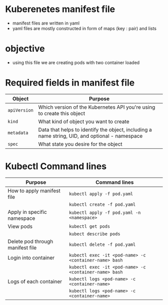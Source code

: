# Kuberenetes manifest file

- manifest files are written in yaml
- yaml files are mostly constructed in form of maps (key : pair) and lists

# objective 

- using this file we are creating pods with two container loaded

# Required fields in manifest file

| Object       | Purpose                                                                                        |
| ------------ | ---------------------------------------------------------------------------------------------- |
| `apiVersion` | Which version of the Kubernetes API you're using to create this object                         |
| `kind`       | What kind of object you want to create                                                         |
| `metadata`   | Data that helps to identify the object, including a name string, UID, and optional - namespace |
| `spec`       | What state you desire for the object                                                           |

# Kubectl Command lines

| Purpose                          | Command lines                                          |
| -------------------------------- | ------------------------------------------------------ |
| How to apply manifest file       | `kubectl apply -f pod.yaml`                            |
|                                  | `kubectl create -f pod.yaml`                           |
| Apply in specific namespace      | `kubectl apply -f pod.yaml -n <namespace>`             |
| View pods                        | `kubectl get pods`                                     |
|                                  | `kubect describe pods`                                 |
| Delete pod through manifest file | `kubectl delete -f pod.yaml`                           |
| Login into container             | `kubectl exec -it <pod-name> -c <container-name> bash` |
|                                  | `kubectl exec -it <pod-name> -c <container-name> bash` |
| Logs of each container           | `kubectl logs <pod-name> -c <container-name>`          |
|                                  | `kubectl logs <pod-name> -c <container-name>`          |